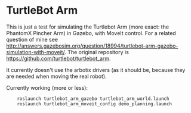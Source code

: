 TurtleBot Arm
=============

This is just a test for simulating the Turtlebot Arm (more exact: the PhantomX Pincher Arm) in Gazebo, with MoveIt control. For a related question of mine see http://answers.gazebosim.org/question/18994/turtlebot-arm-gazebo-simulation-with-moveit/. The original repository is https://github.com/turtlebot/turtlebot_arm.

It currently doesn't use the arbotix drivers (as it should be, because they are needed when moving the real robot).

Currently working (more or less):

        roslaunch turtlebot_arm_gazebo turtlebot_arm_world.launch
        roslaunch turtlebot_arm_moveit_config demo_planning.launch
